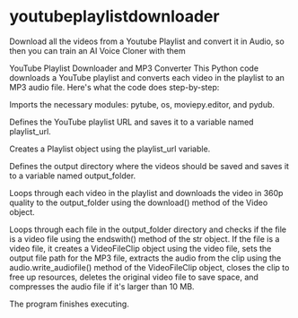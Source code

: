 # youtubeplaylistdownloader
Download all the videos from a Youtube Playlist and convert it in Audio, so then you can train an AI Voice Cloner with them

YouTube Playlist Downloader and MP3 Converter
This Python code downloads a YouTube playlist and converts each video in the playlist to an MP3 audio file. Here's what the code does step-by-step:

Imports the necessary modules: pytube, os, moviepy.editor, and pydub.

Defines the YouTube playlist URL and saves it to a variable named playlist_url.

Creates a Playlist object using the playlist_url variable.

Defines the output directory where the videos should be saved and saves it to a variable named output_folder.

Loops through each video in the playlist and downloads the video in 360p quality to the output_folder using the download() method of the Video object.

Loops through each file in the output_folder directory and checks if the file is a video file using the endswith() method of the str object. If the file is a video file, it creates a VideoFileClip object using the video file, sets the output file path for the MP3 file, extracts the audio from the clip using the audio.write_audiofile() method of the VideoFileClip object, closes the clip to free up resources, deletes the original video file to save space, and compresses the audio file if it's larger than 10 MB.

The program finishes executing.

